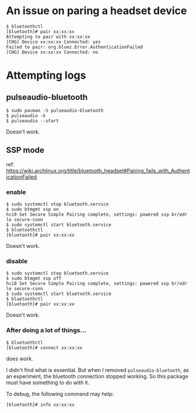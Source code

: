 # An issue on paring a headset device

```
$ bluetoothctl
[bluetooth]# pair xx:xx:xx
Attempting to pair with xx:xx:xx
[CHG] Device xx:xx:xx Connected: yes
Failed to pair: org.bluez.Error.AuthenticationFailed
[CHG] Device xx:xx:xx Connected: no
```

# Attempting logs

## pulseaudio-bluetooth

```
$ sudo pacman -S pulseaudio-bluetooth
$ pulseaudio -k
$ pulseaudio --start
```

Doesn't work.

## SSP mode

ref: https://wiki.archlinux.org/title/bluetooth_headset#Pairing_fails_with_AuthenticationFailed

### enable

```
$ sudo systemctl stop bluetooth.service
$ sudo btmgmt ssp on
hci0 Set Secure Simple Pairing complete, settings: powered ssp br/edr le secure-conn
$ sudo systemctl start bluetooth.service
$ bluetoothctl
[bluetooth]# pair xx:xx:xx
```

Doesn't work.

### disable

```
$ sudo systemctl stop bluetooth.service
$ sudo btmgmt ssp off
hci0 Set Secure Simple Pairing complete, settings: powered ssp br/edr le secure-conn
$ sudo systemctl start bluetooth.service
$ bluetoothctl
[bluetooth]# pair xx:xx:xx
```

Doesn't work.

### After doing a lot of things...

```
$ bluetoothctl
[bluetooth]# connect xx:xx:xx
```

does work.

I didn't find what is essential. But when I removed `pulseaudio-bluetooth`, as an experiment, the bluetooth connection stopped working. So this package must have something to do with it.

To debug, the following command may help:

```
[bluetooth]# info xx:xx:xx
```
